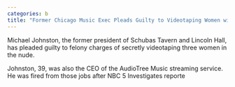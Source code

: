```yaml
---
categories: b
title: "Former Chicago Music Exec Pleads Guilty to Videotaping Women with Hidden Cameras"
---
```


Michael Johnston, the former president of Schubas Tavern and Lincoln Hall, has pleaded guilty to felony charges of secretly videotaping three women in the nude. 



Johnston, 39, was also the CEO of the AudioTree Music streaming service. He was fired from those jobs after NBC 5 Investigates reporte